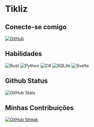 
# Tikliz

## Conecte-se comigo
[![GitHub](https://img.shields.io/badge/GitHub-100000?style=for-the-badge&logo=github&logoColor=white)](https://github.com/tikliz)

## Habilidades
![Rust](https://img.shields.io/badge/rust-%23000000.svg?style=for-the-badge&logo=rust&logoColor=white)
![Python](https://img.shields.io/badge/python-3670A0?style=for-the-badge&logo=python&logoColor=ffdd54)
![C#](https://img.shields.io/badge/C%23-239120?style=for-the-badge&logo=c-sharp&logoColor=white)
![SQLite](https://img.shields.io/badge/SQLite-000?style=for-the-badge&logo=sqlite&logoColor=07405E)
![Svelte](https://img.shields.io/badge/svelte-%23f1413d.svg?style=for-the-badge&logo=svelte&logoColor=white)




## Github Status
![GitHub Stats](https://github-readme-stats.vercel.app/api?username=tikliz&theme=transparent&bg_color=39443A&border_color=375b5f&show_icons=true&icon_color=B98C69&title_color=B98C69&text_color=CC4C2C)

## Minhas Contribuições
[![GitHub Streak](https://streak-stats.demolab.com/?user=tikliz&theme=transparent&background=39443A&border=375b5f&dates=dd9d6c&stroke=375b5f&fire=dd9d6c&ring=bd2713&currStreakNum=dd9d6c&sideNums=dd9d6c&currStreakLabel=CC4C2C&sideLabels=CC4C2C)](https://git.io/streak-stats)

